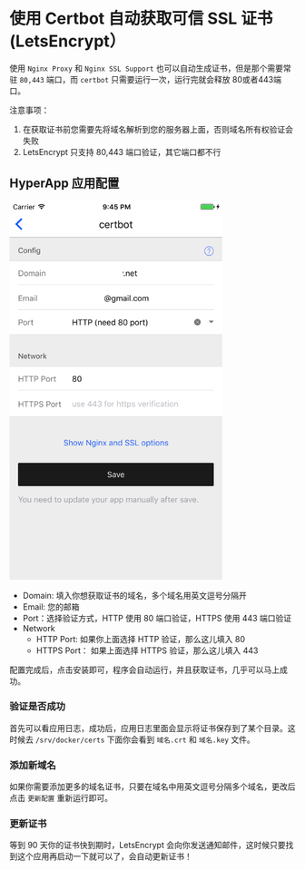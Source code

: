 # 使用 Certbot 自动获取可信 SSL 证书 (LetsEncrypt）

使用 `Nginx Proxy` 和 `Nginx SSL Support` 也可以自动生成证书，但是那个需要常驻 `80,443` 端口，而 `certbot` 只需要运行一次，运行完就会释放 80或者443端口。

注意事项：
1. 在获取证书前您需要先将域名解析到您的服务器上面，否则域名所有权验证会失败
2. LetsEncrypt 只支持 80,443 端口验证，其它端口都不行


## HyperApp 应用配置

<img src='../images/certbot.png' width=375 />

* Domain: 填入你想获取证书的域名，多个域名用英文逗号分隔开
* Email: 您的邮箱
* Port：选择验证方式，HTTP 使用 80 端口验证，HTTPS 使用 443 端口验证
* Network
    * HTTP Port: 如果你上面选择 HTTP 验证，那么这儿填入 80
    * HTTPS Port： 如果上面选择 HTTPS 验证，那么这儿填入 443

配置完成后，点击安装即可，程序会自动运行，并且获取证书，几乎可以马上成功。


### 验证是否成功

首先可以看应用日志，成功后，应用日志里面会显示将证书保存到了某个目录。这时候去 `/srv/docker/certs` 下面你会看到 `域名.crt` 和 `域名.key` 文件。


### 添加新域名

如果你需要添加更多的域名证书，只要在域名中用英文逗号分隔多个域名，更改后点击 `更新配置` 重新运行即可。


### 更新证书

等到 90 天你的证书快到期时，LetsEncrypt 会向你发送通知邮件，这时候只要找到这个应用再启动一下就可以了，会自动更新证书！


